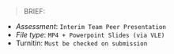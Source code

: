 > BRIEF:

* *Assessment*: `Interim Team Peer Presentation`
* *File type*: `MP4 + Powerpoint Slides (via VLE)`
* Turnitin: `Must be checked on submission`
